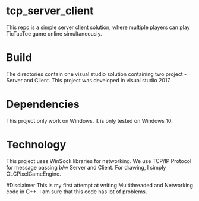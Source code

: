 # tcp_server_client
This repo is a simple server client solution, where multiple players can play TicTacToe game online simultaneously.

# Build
The directories contain one visual studio solution containing two project - Server and Client. This project was developed in visual studio 2017.

# Dependencies
This project only work on Windows. It is only tested on Windows 10.

# Technology
This project uses WinSock libraries for networking. We use TCP/IP Protocol for message passing b/w Server and Client. For drawing, I simply OLCPixelGameEngine.

#Disclaimer
This is my first attempt at writing Multithreaded and Networking code in C++. I am sure that this code has lot of problems.
